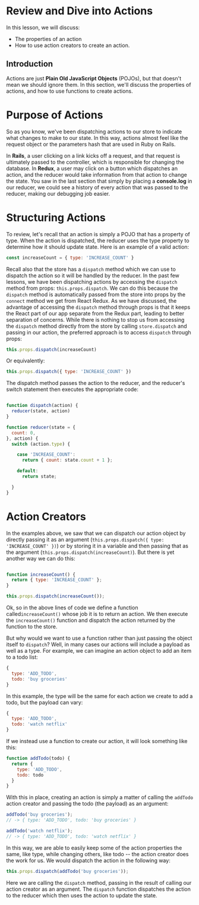# Review and Dive into Actions

In this lesson, we will discuss:
* The properties of an action
* How to use action creators to create an action.

## Introduction

Actions are just **Plain Old JavaScript Objects** (POJOs), but that doesn't mean
we should ignore them. In this section, we'll discuss the properties of actions,
and how to use functions to create actions.

# Purpose of Actions

So as you know, we've been dispatching actions to our store to indicate what
changes to make to our state. In this way, actions almost feel like the request 
object or the parameters hash that are used in Ruby on Rails.  

In __Rails__, a user clicking on a link kicks off a request, and that request is
ultimately passed to the controller, which is responsible for changing the
database. In __Redux__, a user may click on a button which dispatches an action,
and the reducer would take information from that action to change the state. You
saw in the last section that simply by placing a __console.log__ in our reducer,
we could see a history of every action that was passed to the reducer, making
our debugging job easier.

# Structuring Actions

To review, let's recall that an action is simply a POJO that has a property of 
type. When the action is dispatched, the reducer uses the type property to determine 
how it should update state. Here is an example of a valid action:

```javascript
const increaseCount = { type: 'INCREASE_COUNT' }
```

Recall also that the store has a `dispatch` method which we can use to dispatch the 
action so it will be handled by the reducer. In the past few lessons, we have been
dispatching actions by accessing the `dispatch` method from props: 
`this.props.dispatch`. We can do this because the `dispatch` method is automatically
passed from the store into props by the `connect` method we get from React Redux. As 
we have discussed, the advantage of accessing the `dispatch` method through props is 
that it keeps the React part of our app separate from the Redux part, leading to better 
separation of concerns. While there is nothing to stop us from accessing the `dispatch` method directly from the store by calling `store.dispatch` and passing in our action,
the preferred approach is to access `dispatch` through props:

```javascript
this.props.dispatch(increaseCount)
```

Or equivalently:

```javascript
this.props.dispatch({ type: 'INCREASE_COUNT' })
```

The dispatch method passes the action to the reducer, and the reducer's switch
statement then executes the appropriate code:

```javascript

function dispatch(action) {
  reducer(state, action)
}

function reducer(state = {
  count: 0,
}, action) {
  switch (action.type) {

    case 'INCREASE_COUNT':
      return { count: state.count + 1 };

    default:
      return state;

  }
}
```

# Action Creators

In the examples above, we saw that we can dispatch our action object by directly 
passing it as an argument (`this.props.dispatch({ type: 'INCREASE_COUNT' })`) or 
by storing it in a variable and then passing that as the argument 
(`this.props.dispatch(increaseCount)`). But there is yet another way we can do 
this:

```javascript

function increaseCount() {
  return { type: 'INCREASE_COUNT' };
}

this.props.dispatch(increaseCount());
```

Ok, so in the above lines of code we define a function called`increaseCount()` whose 
job it is to return an action. We then execute the `increaseCount()` function and 
dispatch the action returned by the function to the store.   

But why would we want to use a function rather than just passing the object itself 
to `dispatch`? Well, in many cases our actions will include a payload as well as a 
type. For example, we can imagine an action object to add an item to a todo list:

```javascript
{ 
  type: 'ADD_TODO',
  todo: 'buy groceries'
}
```

In this example, the type will be the same for each action we create to add a todo,
but the payload can vary:

```javascript
{ 
  type: 'ADD_TODO',
  todo: 'watch netflix'
}
```

If we instead use a function to create our action, it will look something like this:

```javascript
function addTodo(todo) {
  return {
    type: 'ADD_TODO',
    todo: todo
  }
}
```

With this in place, creating an action is simply a matter of calling the `addTodo` 
action creator and passing the todo (the payload) as an argument:

```javascript
addTodo('buy groceries');
// -> { type: 'ADD_TODO', todo: 'buy groceries' }

addTodo('watch netflix');
// -> { type: 'ADD_TODO', todo: 'watch netflix' }
```

In this way, we are able to easily keep some of the action properties the same, 
like type, while changing others, like todo -- the action creator does the work for
us.  We would dispatch the action in the following way:

```javascript
this.props.dispatch(addTodo('buy groceries'));
```

Here we are calling the `dispatch` method, passing in the result of calling our action creator as an argument. The `dispatch` function dispatches the action to the reducer 
which then uses the action to update the state.